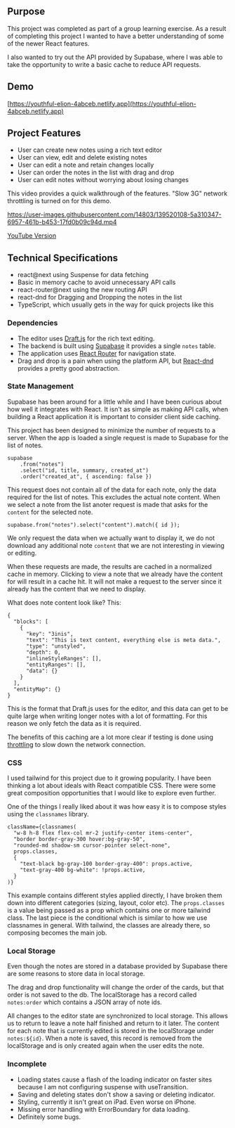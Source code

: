 ## Purpose

This project was completed as part of a group learning exercise. As a result of completing this project I wanted to have a better understanding of some of the newer React features.

I also wanted to try out the API provided by Supabase, where I was able to take the opportunity to write a basic cache to reduce API requests.

## Demo

[https://youthful-elion-4abceb.netlify.app](https://youthful-elion-4abceb.netlify.app)

## Project Features

- User can create new notes using a rich text editor
- User can view, edit and delete existing notes
- User can edit a note and retain changes locally
- User can order the notes in the list with drag and drop
- User can edit notes without worrying about losing changes

This video provides a quick walkthrough of the features. "Slow 3G" network throttling is turned on for this demo.

https://user-images.githubusercontent.com/14803/139520108-5a310347-6957-461b-b453-17fd0b09c94d.mp4

[YouTube Version](https://www.youtube.com/watch?v=4HkSNPDgAzo)

## Technical Specifications

- react@next using Suspense for data fetching
- Basic in memory cache to avoid unnecessary API calls
- react-router@next using the new routing API
- react-dnd for Dragging and Dropping the notes in the list
- TypeScript, which usually gets in the way for quick projects like this

### Dependencies

- The editor uses [Draft.js](https://draftjs.org/) for the rich text editing.
- The backend is built using [Supabase](https://supabase.io/) it provides a single `notes` table.
- The application uses [React Router](https://reactrouter.com/) for navigation state.
- Drag and drop is a pain when using the platform API, but [React-dnd](https://react-dnd.github.io/react-dnd/about) provides a pretty good abstraction.

### State Management

Supabase has been around for a little while and I have been curious about how well it integrates with React. It isn't as simple as making API calls, when building a React application it is important to consider client side caching.

This project has been designed to minimize the number of requests to a server. When the app is loaded a single request is made to Supabase for the list of notes.

```
supabase
    .from("notes")
    .select("id, title, summary, created_at")
    .order("created_at", { ascending: false })
```

This request does not contain all of the data for each note, only the data required for the list of notes. This excludes the actual note content. When we select a note from the list anoter request is made that asks for the `content` for the selected note.

```
supabase.from("notes").select("content").match({ id });
```

We only request the data when we actually want to display it, we do not download any additional note `content` that we are not interesting in viewing or editing.

When these requests are made, the results are cached in a normalized cache in memory. Clicking to view a note that we already have the content for will result in a cache hit. It will not make a request to the server since it already has the content that we need to display.

What does note content look like? This:

```
{
  "blocks": [
    {
      "key": "3inis",
      "text": "This is text content, everything else is meta data.",
      "type": "unstyled",
      "depth": 0,
      "inlineStyleRanges": [],
      "entityRanges": [],
      "data": {}
    }
  ],
  "entityMap": {}
}
```

This is the format that Draft.js uses for the editor, and this data can get to be quite large when writing longer notes with a lot of formatting. For this reason we only fetch the data as it is required.

The benefits of this caching are a lot more clear if testing is done using [throttling](https://developer.chrome.com/docs/devtools/network/#throttle) to slow down the network connection.

### CSS

I used tailwind for this project due to it growing popularity. I have been thinking a lot about ideals with React compatible CSS. There were some great composition opportunities that I would like to explore even further.

One of the things I really liked about it was how easy it is to compose styles using the `classnames` library.

```
className={classnames(
  "w-8 h-8 flex flex-col mr-2 justify-center items-center",
  "border border-gray-300 hover:bg-gray-50",
  "rounded-md shadow-sm cursor-pointer select-none",
  props.classes,
  {
    "text-black bg-gray-100 border-gray-400": props.active,
    "text-gray-400 bg-white": !props.active,
  }
)}
```

This example contains different styles applied directly, I have broken them down into different categories (sizing, layout, color etc). The `props.classes` is a value being passed as a prop which contains one or more tailwind class. The last piece is the conditional which is similar to how we use classnames in general. With tailwind, the classes are already there, so composing becomes the main job.

### Local Storage

Even though the notes are stored in a database provided by Supabase there are some reasons to store data in local storage.

The drag and drop functionality will change the order of the cards, but that order is not saved to the db. The localStorage has a record called `notes:order` which contains a JSON array of note ids.

All changes to the editor state are synchronized to local storage. This allows us to return to leave a note half finished and return to it later. The content for each note that is currently edited is stored in the localStorage under `notes:${id}`. When a note is saved, this record is removed from the localStorage and is only created again when the user edits the note.

### Incomplete

- Loading states cause a flash of the loading indicator on faster sites because I am not configuring suspense with useTransition.
- Saving and deleting states don't show a saving or deleting indicator.
- Styling, currently it isn't great on iPad. Even worse on iPhone.
- Missing error handling with ErrorBoundary for data loading.
- Definitely some bugs.
